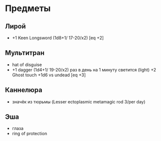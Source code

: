 # Предметы

## Лирой

- +1 Keen Longsword (1d8+1/ 17-20/x2) [eq +2]

## Мультитран

- hat of disguise
- +1 dagger (1d4+1/ 19-20/x2) раз в день на 1 минуту светится (light) +2 Ghost touch +1d6 vs undead [eq +3]

## Каннелюра

- значёк из тюрьмы (Lesser ectoplasmic metamagic rod 3/per day)

## Эша

- глаза
- ring of protection
